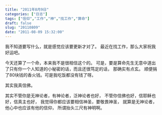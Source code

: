 ```yaml
---
title: "2011年8月9日"
categories: ["日志"]
tags: ["信仰","工作","神","找工作","算命"]
draft: false
slug: "20110809"
date: "2011-08-09 15:32:00"
---
```


我不知道要写什么，就是感觉应该要更新才对了。
最近在找工作，那么大家祝我好运吧。

今天还算了一个命，本来我不是很相信这个的。
可是，要是算命先生无意中道出了只有你一个人知道的小秘密的话，而且还很笃定的话，
那确实有点玄。
顺便捐了80块钱的香火钱。可是我吃饭都没有钱了呀。

其实我真信佛。

其实不管你是无神论者，有神论者，泛神论者也好，
不管你信佛也好，信耶稣也好，信真主也好，
我觉得你都应该要相信神圣，要敬畏神圣，
就算是无神论者，他心中也应该有他的信仰，
所谓抬头三尺有神明啊。

